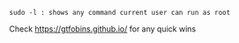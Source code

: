 ```
sudo -l : shows any command current user can run as root
```
Check https://gtfobins.github.io/ for any quick wins